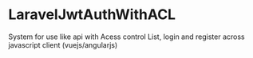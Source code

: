 # LaravelJwtAuthWithACL
System for use like api with Acess control List, login and register across javascript client (vuejs/angularjs)
